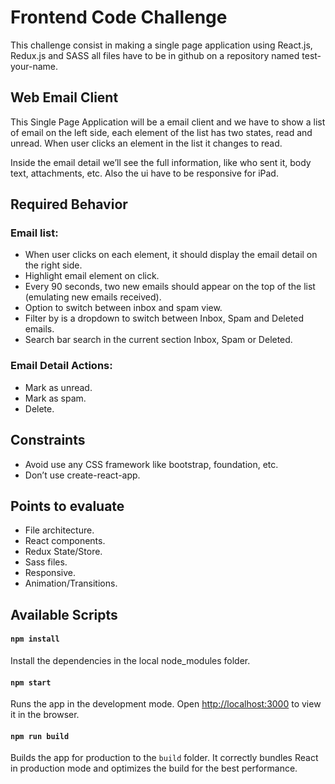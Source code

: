 # Frontend Code Challenge

This challenge consist in making a single page application using  React.js, Redux.js and SASS all files have to be in github on a repository named test-your-name.

## Web Email Client

This Single Page Application will be a email client and we have to show a list of email on the left side, each element of the list has two states, read and unread. When user clicks an element in the list it changes to read.

Inside the email detail we’ll see the full information, like who sent it, body text, attachments, etc. Also the ui have to be responsive for iPad.

## Required Behavior

### Email list:

- When user clicks on each element, it should display the email detail on the right side.
- Highlight email element on click.
- Every 90 seconds, two new emails should appear on the top of the list (emulating new emails received).
- Option to switch between inbox and spam view.
- Filter by is a dropdown to switch between Inbox, Spam and Deleted emails.
- Search bar search in the current section Inbox, Spam or Deleted.

### Email Detail Actions:

- Mark as unread.
- Mark as spam.
- Delete.

## Constraints

- Avoid use any CSS framework like bootstrap, foundation, etc.
- Don’t use create-react-app.

## Points to evaluate

- File architecture.
- React components.
- Redux State/Store.
- Sass files.
- Responsive.
- Animation/Transitions.

## Available Scripts

#### `npm install`

Install the dependencies in the local node_modules folder.

#### `npm start`

Runs the app in the development mode.
Open [http://localhost:3000](http://localhost:3000) to view it in the browser.

#### `npm run build`

Builds the app for production to the `build`  folder.
It correctly bundles React in production mode and optimizes the build for the best performance.
